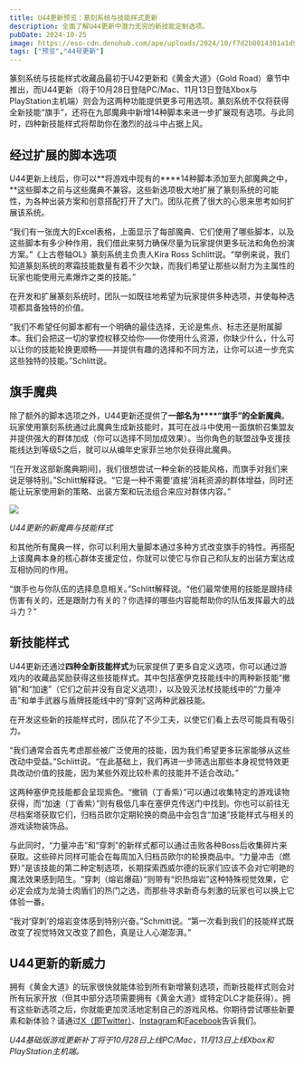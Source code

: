 ```yaml
---
title: U44更新预览：篆刻系统与技能样式更新
description: 全面了解U44更新中潜力无穷的新技能定制选项。
pubDate: 2024-10-25
image: https://eso-cdn.denohub.com/ape/uploads/2024/10/f7d2b8014381a1d918056365a30daae3.jpg
tags: ["预览","44号更新"]
---
```


篆刻系统与技能样式收藏品最初于U42更新和《黄金大道》（Gold
Road）章节中推出，而U44更新（将于10月28日登陆PC/Mac、11月13日登陆Xbox与PlayStation主机端）则会为这两种功能提供更多可用选项。篆刻系统不仅将获得全新技能“旗手”，还将在九部魔典中新增14种脚本来进一步扩展现有选项。与此同时，四种新技能样式将帮助你在激烈的战斗中占据上风。

## 经过扩展的脚本选项

U44更新上线后，你可以**将游戏中现有的****14种脚本添加至九部魔典之中，**这些脚本之前与这些魔典不兼容。这些新选项极大地扩展了篆刻系统的可能性，为各种出装方案和创意搭配打开了大门。团队花费了很大的心思来思考如何扩展该系统。

“我们有一张庞大的Excel表格，上面显示了每部魔典、它们使用了哪些脚本，以及这些脚本有多少种作用，我们借此来努力确保尽量为玩家提供更多玩法和角色扮演方案。”《上古卷轴OL》篆刻系统主负责人Kira
Ross
Schlitt说。“举例来说，我们知道篆刻系统的寒霜技能数量有着不少欠缺，而我们希望让那些以耐力为主属性的玩家也能使用元素爆炸之类的技能。”

在开发和扩展篆刻系统时，团队一如既往地希望为玩家提供多种选项，并使每种选项都具备独特的价值。

“我们不希望任何脚本都有一个明确的最佳选择，无论是焦点、标志还是附属脚本。我们会把这一切的掌控权移交给你——你使用什么资源，你缺少什么，什么可以让你的技能轮换更顺畅——并提供有趣的选择和不同方法，让你可以进一步充实这些独特的技能。”Schlitt说。

## 旗手魔典

除了额外的脚本选项之外，U44更新还提供了**一部名为****“旗手”的全新魔典**。玩家使用篆刻系统通过此魔典生成新技能时，其可在战斗中使用一面旗帜召集盟友并提供强大的群体加成（你可以选择不同加成效果）。当你角色的联盟战争支援技能线达到等级5之后，就可以从编年史家菲兰地尔处获得此魔典。

“\[在开发这部新魔典期间]，我们很想尝试一种全新的技能风格，而旗手对我们来说足够特别。”Schlitt解释说。“它是一种不需要‘直接’消耗资源的群体增益，同时还能让玩家使用新的策略、出装方案和玩法组合来应对群体内容。”

![](https://eso-cdn.denohub.com/ape/uploads/2024/10/d35ff7a0ce143809f32e68e01e07dcbe.jpg)

<p class="text-gray-500 text-sm text-center"><i>U44更新的新魔典与技能样式</i></p>

和其他所有魔典一样，你可以利用大量脚本通过多种方式改变旗手的特性。再搭配上该魔典本身的核心群体支援定位，你就可以使它与你自己和队友的出装方案达成互相协同的作用。

“旗手也与你队伍的选择息息相关。”Schlitt解释说。“他们最常使用的技能是跟持续伤害有关的，还是跟耐力有关的？你选择的哪些内容能帮助你的队伍发挥最大的战斗力？”

## 新技能样式

U44更新还通过**四种全新技能样式**为玩家提供了更多自定义选项，你可以通过游戏内的收藏品奖励获得这些技能样式。其中包括塞伊克技能线中的两种新技能“撤销”和“加速”（它们之前并没有自定义选项），以及毁灭法杖技能线中的“力量冲击”和单手武器与盾牌技能线中的“穿刺”这两种武器技能。

在开发这些新的技能样式时，团队花了不少工夫，以使它们看上去尽可能具有吸引力。

“我们通常会首先考虑那些被广泛使用的技能，因为我们希望更多玩家能够从这些改动中受益。”Schlitt说。“在此基础上，我们再进一步筛选出那些本身视觉特效更具改动价值的技能，因为某些外观比较朴素的技能并不适合改动。”

这两种塞伊克技能都会呈现紫色。“撤销（丁香紫）”可以通过收集特定的游戏读物获得，而“加速（丁香紫）”则有极低几率在塞伊克传送门中找到。你也可以前往无尽档案塔获取它们，归档员欧尔定期轮换的商品中会包含“加速”技能样式与相关的游戏读物装饰品。

与此同时，“力量冲击”和“穿刺”的新样式都可以通过击败各种Boss后收集碎片来获取。这些碎片同样可能会在每周加入归档员欧尔的轮换商品中。“力量冲击（燃野）”是该技能的第二种定制选项，长期探索西威尔德的玩家们应该不会对它明艳的魔法效果感到陌生。“穿刺（熔岩爆菇）”则带有“炽热熔岩”这种特殊视觉效果，它必定会成为龙骑士肉盾们的热门之选，而那些寻求新奇与刺激的玩家也可以换上它体验一番。

“我对‘穿刺’的熔岩变体感到特别兴奋。”Schmitt说。“第一次看到我们的技能样式既改变了视觉特效又改变了颜色，真是让人心潮澎湃。”

## U44更新的新威力

拥有《黄金大道》的玩家很快就能体验到所有新增篆刻选项，而新技能样式则会对所有玩家开放（但其中部分选项需要拥有《黄金大道》或特定DLC才能获得）。拥有这些新选项之后，你就能更加灵活地定制自己的游戏风格。你期待尝试哪些新要素和新体验？请通过[X（即Twitter）](https://twitter.com/TESOnline)、[Instagram](https://www.instagram.com/elderscrollsonline/)和[Facebook](https://www.facebook.com/elderscrollsonline)告诉我们。 

_U44基础版游戏更新补丁将于10月28日上线PC/Mac，11月13日上线Xbox和PlayStation主机端。_
